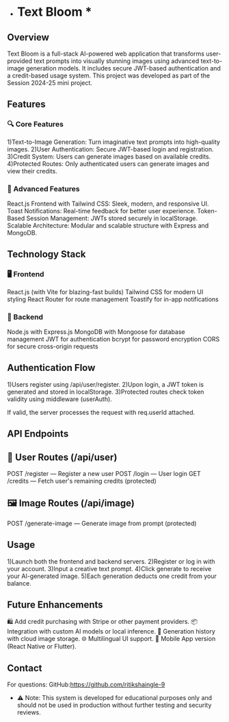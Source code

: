 * # Text Bloom *

## Overview
Text Bloom is a full-stack AI-powered web application that transforms user-provided text prompts into visually stunning images using advanced text-to-image generation models. It includes secure JWT-based authentication and a credit-based usage system. This project was developed as part of the Session 2024-25 mini project.

## Features

### 🔍 Core Features
1)Text-to-Image Generation: Turn imaginative text prompts into high-quality images.
2)User Authentication: Secure JWT-based login and registration.
3)Credit System: Users can generate images based on available credits.
4)Protected Routes: Only authenticated users can generate images and view their credits.

### 🚀 Advanced Features
React.js Frontend with Tailwind CSS: Sleek, modern, and responsive UI.
Toast Notifications: Real-time feedback for better user experience.
Token-Based Session Management: JWTs stored securely in localStorage.
Scalable Architecture: Modular and scalable structure with Express and MongoDB.

## Technology Stack

### 🖥️ Frontend
React.js (with Vite for blazing-fast builds)
Tailwind CSS for modern UI styling
React Router for route management
Toastify for in-app notifications

### 🔧 Backend
Node.js with Express.js
MongoDB with Mongoose for database management
JWT for authentication
bcrypt for password encryption
CORS for secure cross-origin requests

## Authentication Flow

1)Users register using /api/user/register.
2)Upon login, a JWT token is generated and stored in localStorage.
3)Protected routes check token validity using middleware (userAuth).

If valid, the server processes the request with req.userId attached.

## API Endpoints

## 🔐 User Routes (/api/user)
POST /register — Register a new user
POST /login — User login
GET /credits — Fetch user's remaining credits (protected)

## 🖼️ Image Routes (/api/image)
POST /generate-image — Generate image from prompt (protected)

## Usage
1)Launch both the frontend and backend servers.
2)Register or log in with your account.
3)Input a creative text prompt.
4)Click generate to receive your AI-generated image.
5)Each generation deducts one credit from your balance.

## Future Enhancements

🛍️ Add credit purchasing with Stripe or other payment providers.
📦 Integration with custom AI models or local inference.
🧾 Generation history with cloud image storage.
🌐 Multilingual UI support.
📱 Mobile App version (React Native or Flutter).

## Contact
For questions:
GitHub:https://github.com/ritikshaingle-9

* ⚠️ Note: This system is developed for educational purposes only and should not be used in production without further testing and security reviews. 